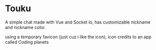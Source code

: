 # Touku

A simple chat made with Vue and Socket io,
has customizable nickname and nickname color.

using a temporary favicon (just cuz i like the icon), icon credits to an app called Coding planets
